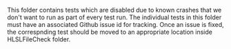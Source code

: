 This folder contains tests which are disabled due to known crashes that we don't want to run as part of every test run.
The individual tests in this folder must have an associated Github issue id for tracking. Once an issue is fixed,
the correspnding test should be moved to an appropriate location inside HLSLFileCheck folder.